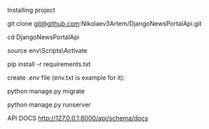 Installing project

git clone git@github.com:Nikolaev3Artem/DjangoNewsPortalApi.git

cd DjangoNewsPortalApi

source env\Scripts\Activate

pip install -r requirements.txt

create .env file (env.txt is example for it):

python manage.py migrate

python manage.py runserver

API DOCS http://127.0.0.1:8000/api/schema/docs
